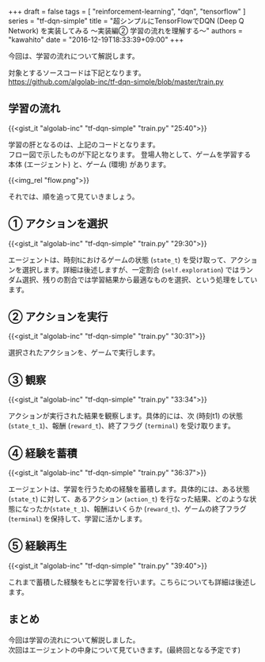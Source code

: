 +++
draft = false
tags = [
  "reinforcement-learning",
  "dqn",
  "tensorflow"
]
series = "tf-dqn-simple"
title = "超シンプルにTensorFlowでDQN (Deep Q Network) を実装してみる 〜実装編②  学習の流れを理解する〜"
authors = "kawahito"
date = "2016-12-19T18:33:39+09:00"
+++

今回は、学習の流れについて解説します。

対象とするソースコードは下記となります。  
https://github.com/algolab-inc/tf-dqn-simple/blob/master/train.py  


## 学習の流れ
{{<gist_it "algolab-inc" "tf-dqn-simple" "train.py" "25:40">}}

学習の肝となるのは、上記のコードとなります。  
フロー図で示したものが下記となります。
登場人物として、ゲームを学習する本体 (エージェント) と、ゲーム (環境) があります。

{{<img_rel "flow.png">}}

それでは、順を追って見ていきましょう。

## ① アクションを選択
{{<gist_it "algolab-inc" "tf-dqn-simple" "train.py" "29:30">}}

エージェントは、時刻tにおけるゲームの状態 (`state_t`) を受け取って、アクションを選択します。詳細は後述しますが、一定割合 (`self.exploration`) ではランダム選択、残りの割合では学習結果から最適なものを選択、という処理をしています。

## ② アクションを実行
{{<gist_it "algolab-inc" "tf-dqn-simple" "train.py" "30:31">}}

選択されたアクションを、ゲームで実行します。

## ③  観察
{{<gist_it "algolab-inc" "tf-dqn-simple" "train.py" "33:34">}}

アクションが実行された結果を観察します。具体的には、次 (時刻t1) の状態 (`state_t_1`)、報酬 (`reward_t`)、終了フラグ (`terminal`) を受け取ります。

## ④  経験を蓄積
{{<gist_it "algolab-inc" "tf-dqn-simple" "train.py" "36:37">}}

エージェントは、学習を行うための経験を蓄積します。具体的には、ある状態 (`state_t`) に対して、あるアクション (`action_t`) を行なった結果、どのような状態になったか(`state_t_1`)、報酬はいくらか (`reward_t`)、ゲームの終了フラグ(`terminal`) を保持して、学習に活かします。

## ⑤  経験再生
{{<gist_it "algolab-inc" "tf-dqn-simple" "train.py" "39:40">}}

これまで蓄積した経験をもとに学習を行います。こちらについても詳細は後述します。

## まとめ
今回は学習の流れについて解説しました。  
次回はエージェントの中身について見ていきます。(最終回となる予定です)
